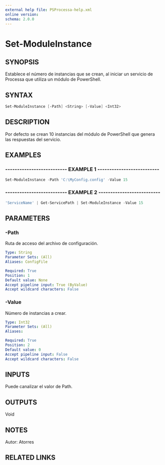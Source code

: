```yaml
---
external help file: PSProcessa-help.xml
online version: 
schema: 2.0.0
---
```


# Set-ModuleInstance

## SYNOPSIS
Establece el número de instancias que se crean, al iniciar un servicio de Processa que utiliza un módulo de PowerShell.

## SYNTAX

```powershell
Set-ModuleInstance [-Path] <String> [-Value] <Int32>
```

## DESCRIPTION
Por defecto se crean 10 instancias del módulo de PowerShell que genera las respuestas del servicio.

## EXAMPLES

### -------------------------- EXAMPLE 1 --------------------------
```powershell
Set-ModuleInstance -Path 'C:\MyConfig.config' -Value 15
```

### -------------------------- EXAMPLE 2 --------------------------
```powershell
'ServiceName' | Get-ServicePath | Set-ModuleInstance -Value 15
```

## PARAMETERS

### -Path
Ruta de acceso del archivo de configuración.

```yaml
Type: String
Parameter Sets: (All)
Aliases: ConfigFile

Required: True
Position: 1
Default value: None
Accept pipeline input: True (ByValue)
Accept wildcard characters: False
```

### -Value
Número de instancias a crear.

```yaml
Type: Int32
Parameter Sets: (All)
Aliases: 

Required: True
Position: 2
Default value: 0
Accept pipeline input: False
Accept wildcard characters: False
```

## INPUTS

Puede canalizar el valor de Path.

## OUTPUTS

Void

## NOTES
Autor: Atorres

## RELATED LINKS

